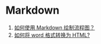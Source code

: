# Markdown

1. [如何使用 Markdown 绘制流程图？](./markdown_flowchart.md)
1. [如何将 word 格式转换为 HTML?](../mac/transform-word-to-html.md)
